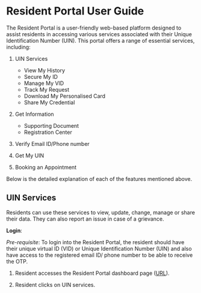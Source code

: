 # Resident Portal User Guide

The Resident Portal is a user-friendly web-based platform designed to assist residents in accessing various services associated with their Unique Identification Number (UIN). This portal offers a range of essential services, including:

1. UIN Services

    * View My History
    * Secure My ID
    * Manage My VID
    * Track My Request
    * Download My Personalised Card
    * Share My Credential

2. Get Information
   
    * Supporting Document
    * Registration Center

3. Verify Email ID/Phone number
4. Get My UIN
5. Booking an Appointment

Below is the detailed explanation of each of the features mentioned above.

## UIN Services

Residents can use these services to view, update, change, manage or share their data. They can also report an issue in case of a grievance.

**Login**:

_Pre-requisite_: To login into the Resident Portal, the resident should have their unique virtual ID (VID) or Unique Identification Number (UIN) and also have access to the registered email ID/ phone number to be able to receive the OTP.

1. Resident accesses the Resident Portal dashboard page ([URL](https://resident.%7Bbaseurl%7D/#/dashboard)).

2. Resident clicks on UIN services.

